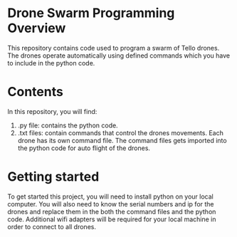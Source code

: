 # Drone Swarm Programming Overview
This repository contains code used to program a swarm of Tello drones. The drones operate automatically using defined commands which you have to include in the python code. 
 
# Contents
In this repository, you will find:  
1. .py file: contains the python code.
2. .txt files: contain commands that control the drones movements. Each drone has its own command file. The command files gets imported into the python code for auto flight of the drones.

# Getting started
To get started this project, you will need to install python on your local computer. You will also need to know the serial numbers and ip for the drones and replace them in the both the command files and the python code. Additional wifi adapters will be required for your local machine in order to connect to all drones.

